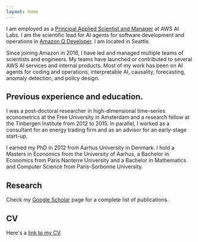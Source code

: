 ```yaml
---
layout: home
---
```




I am employed as a [Principal Applied Scientist and Manager](https://www.amazon.science/author/laurent-callot) at AWS AI Labs. I am the scientific lead for AI agents for software development and operations in [Amazon Q Developer](https://aws.amazon.com/q/). I am located in Seattle.



Since joining Amazon in 2016, I have led and managed multiple teams of scientists and engineers. My teams have launched or contributed to several AWS AI services and internal products. Most of my work has been on AI agents for coding and operations, interpretable AI, causality, forecasting, anomaly detection, and policy design.


## Previous experience and education. 

I was a post-doctoral researcher in high-dimensional time-series econometrics at the Free University in Amsterdam and a research fellow at the Tinbergen Institute from 2012 to 2015. In parallel, I worked as a consultant for an energy trading firm and as an advisor for an early-stage start-up. 

I earned my PhD in 2012 from Aarhus University in Denmark. I hold a Masters in Economics from the University of Aarhus, a Bachelor in Economics from Paris Nanterre University and a Bachelor in Mathematics and Computer Science from Paris-Sorbonne University.   





## Research

Check my [Google Scholar](https://scholar.google.com/citations?hl=en&user=bkrcSq0AAAAJ) page for a complete list of publications. 

## CV

Here's a [link to my CV](https://lcallot.github.io/cv/cv_lcallot.pdf).

